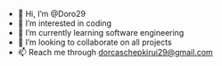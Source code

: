- 👋 Hi, I’m @Doro29
- 👀 I’m interested in coding
- 🌱 I’m currently learning software engineering
- 💞️ I’m looking to collaborate on all projects
- 📫 Reach me through dorcaschepkirui29@gmail.com

<!---
Doro29/Doro29 is a ✨ special ✨ repository because its `README.md` (this file) appears on your GitHub profile.
You can click the Preview link to take a look at your changes.
--->

